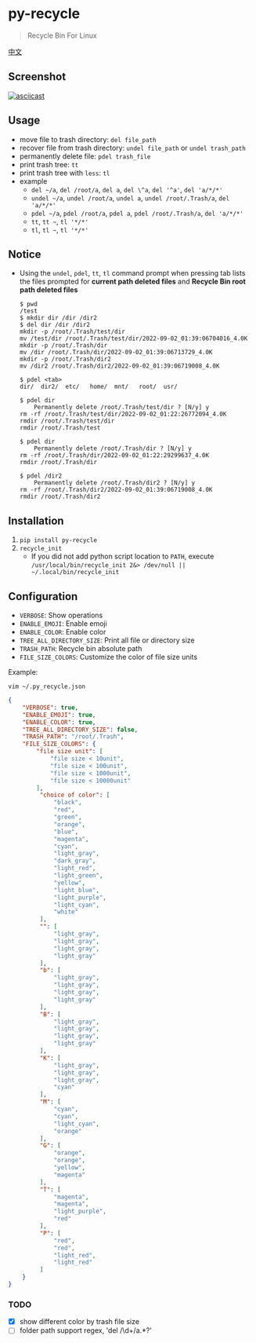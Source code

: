 # py-recycle
> Recycle Bin For Linux

[中文](./README_CN.md)

## Screenshot
[![asciicast](https://asciinema.org/a/435392.svg)](https://asciinema.org/a/435392)


## Usage
- move file to trash directory: `del file_path`
- recover file from trash directory: `undel file_path` or `undel trash_path`
- permanently delete file: `pdel trash_file`
- print trash tree: `tt`
- print trash tree with `less`: `tl`
- example
    - `del ~/a`, `del /root/a`, `del a`, `del \^a`, `del '^a'`, `del 'a/*/*'`
    - `undel ~/a`, `undel /root/a`, `undel a`, `undel /root/.Trash/a`, `del 'a/*/*'`
    - `pdel ~/a`, `pdel /root/a`, `pdel a`, `pdel /root/.Trash/a`, `del 'a/*/*'`
    - `tt`, `tt ~`, `tl '*/*'` 
    - `tl`, `tl ~`, `tl '*/*'` 

## Notice
-  Using the `undel`, `pdel`, `tt`, `tl` command prompt when pressing tab lists the files prompted for **current path deleted files** and **Recycle Bin root path deleted files** 
    ```shell
    $ pwd
    /test
    $ mkdir dir /dir /dir2
    $ del dir /dir /dir2
    mkdir -p /root/.Trash/test/dir
    mv /test/dir /root/.Trash/test/dir/2022-09-02_01:39:06704016_4.0K
    mkdir -p /root/.Trash/dir
    mv /dir /root/.Trash/dir/2022-09-02_01:39:06713729_4.0K
    mkdir -p /root/.Trash/dir2
    mv /dir2 /root/.Trash/dir2/2022-09-02_01:39:06719008_4.0K
    
    $ pdel <tab>
    dir/  dir2/  etc/   home/  mnt/   root/  usr/
    
    $ pdel dir
        Permanently delete /root/.Trash/test/dir ? [N/y] y
    rm -rf /root/.Trash/test/dir/2022-09-02_01:22:26772094_4.0K
    rmdir /root/.Trash/test/dir
    rmdir /root/.Trash/test
    
    $ pdel dir
        Permanently delete /root/.Trash/dir ? [N/y] y
    rm -rf /root/.Trash/dir/2022-09-02_01:22:29299637_4.0K
    rmdir /root/.Trash/dir
    
    $ pdel /dir2
        Permanently delete /root/.Trash/dir2 ? [N/y] y
    rm -rf /root/.Trash/dir2/2022-09-02_01:39:06719008_4.0K
    rmdir /root/.Trash/dir2
    ```

## Installation
1. `pip install py-recycle`
2. `recycle_init`
    - If you did not add python script location to `PATH`, execute `/usr/local/bin/recycle_init 2&> /dev/null || ~/.local/bin/recycle_init`

## Configuration
- `VERBOSE`: Show operations
- `ENABLE_EMOJI`: Enable emoji
- `ENABLE_COLOR`: Enable color
- `TREE_ALL_DIRECTORY_SIZE`: Print all file or directory size
- `TRASH_PATH`: Recycle bin absolute path
- `FILE_SIZE_COLORS`: Customize the color of file size units

Example:

`vim ~/.py_recycle.json`

```Json
{
    "VERBOSE": true,
    "ENABLE_EMOJI": true,
    "ENABLE_COLOR": true,
    "TREE_ALL_DIRECTORY_SIZE": false,
    "TRASH_PATH": "/root/.Trash",
    "FILE_SIZE_COLORS": {
        "file size unit": [
            "file size < 10unit",
            "file size < 100unit",
            "file size < 1000unit",
            "file size < 10000unit"
        ],
         "choice of color": [
             "black",
             "red",
             "green",
             "orange",
             "blue",
             "magenta",
             "cyan",
             "light_gray",
             "dark_gray",
             "light_red",
             "light_green",
             "yellow",
             "light_blue",
             "light_purple",
             "light_cyan",
             "white"
         ],
         "": [
             "light_gray",
             "light_gray",
             "light_gray",
             "light_gray"
         ],
         "b": [
             "light_gray",
             "light_gray",
             "light_gray",
             "light_gray"
         ],
         "B": [
             "light_gray",
             "light_gray",
             "light_gray",
             "light_gray"
         ],
         "K": [
             "light_gray",
             "light_gray",
             "light_gray",
             "cyan"
         ],
         "M": [
             "cyan",
             "cyan",
             "light_cyan",
             "orange"
         ],
         "G": [
             "orange",
             "orange",
             "yellow",
             "magenta"
         ],
         "T": [
             "magenta",
             "magenta",
             "light_purple",
             "red"
         ],
         "P": [
             "red",
             "red",
             "light_red",
             "light_red"
         ]
    }
}
```

### TODO
- [X] show different color by trash file size
- [ ] folder path support regex, 'del /\d+/a.*?'
